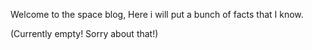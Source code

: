 Welcome to the space blog, Here i will put a bunch of facts that I know.

(Currently empty! Sorry about that!)
